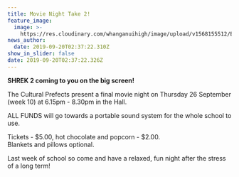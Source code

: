 ```yaml
---
title: Movie Night Take 2!
feature_image:
  image: >-
    https://res.cloudinary.com/whanganuihigh/image/upload/v1568155512/Events/Shrek_2_small.jpg
news_author:
  date: 2019-09-20T02:37:22.310Z
show_in_slider: false
date: 2019-09-20T02:37:22.326Z
---
```

**SHREK 2 coming to you on the big screen!** 

The Cultural Prefects present a final movie night on Thursday 26 September (week 10) at 6.15pm - 8.30pm in the Hall.

ALL FUNDS will go towards a portable sound system for the whole school to use.

Tickets - $5.00, hot chocolate and popcorn - $2.00.  
Blankets and pillows optional.

Last week of school so come and have a relaxed, fun night after the stress of a long term!
